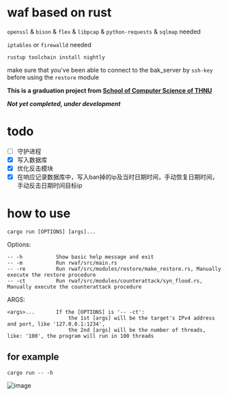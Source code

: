 <!--
 * @Author       : 白银
 * @Date         : 2023-01-31 21:22:22
 * @LastEditors  : 白银
 * @LastEditTime : 2023-02-17 20:49:45
 * @FilePath     : /rwaf/README.md
 * @Description  : 
 * @Attention    : 
 * @Copyright (c) 2023 by 白银 captain-jparrow@qq.com, All Rights Reserved.
-->

# waf based on rust

`openssl` & `bison` & `flex` & `libpcap` & `python-requests` & `sqlmap` needed

`iptables` or `firewalld` needed

```rustup toolchain install nightly```

make sure that you've been able to connect to the bak_server by `ssh-key` before using the `restore` module

**This is a graduation project from [School of Computer Science of THNU](https://jsjxy.thnu.edu.cn)**

***Not yet completed, under development***

# todo
- [ ] 守护进程
- [x] 写入数据库
- [x] 优化反击模块
- [x] 在响应记录数据库中，写入ban掉的ip及当时日期时间，手动恢复日期时间，手动反击日期时间目标ip

# how to use 
`cargo run [OPTIONS] [args]...`

Options:

    -- -h           Show basic help message and exit
    -- -m           Run rwaf/src/main.rs
    -- -re          Run rwaf/src/modules/restore/make_restore.rs, Manually execute the restore procedure
    -- -ct          Run rwaf/src/modules/counterattack/syn_flood.rs, Manually execute the counterattack procedure

ARGS:

    <args>...       If the [OPTIONS] is '-- -ct': 
                        the 1st [args] will be the target's IPv4 address and port, like '127.0.0.1:1234',
                        the 2nd [args] will be the number of threads, like: '100', the program will run in 100 threads

## for example
`cargo run -- -h`

![image](readme.png)